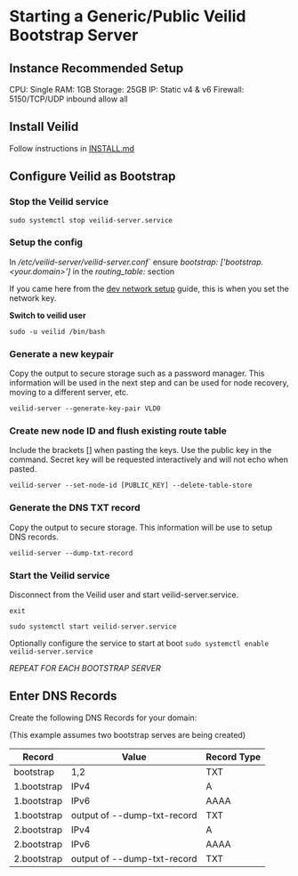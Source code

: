 # Starting a Generic/Public Veilid Bootstrap Server

## Instance Recommended Setup

CPU: Single
RAM: 1GB
Storage: 25GB
IP: Static v4 & v6
Firewall: 5150/TCP/UDP inbound allow all

## Install Veilid

Follow instructions in [INSTALL.md](./INSTALL.md)

## Configure Veilid as Bootstrap

### Stop the Veilid service

```shell
sudo systemctl stop veilid-server.service
```

### Setup the config

In _/etc/veilid-server/veilid-server.conf`_ ensure _bootstrap: ['bootstrap.<your.domain>']_ in the _routing_table:_ section

If you came here from the [dev network setup](./dev-setup/dev-network-setup.md) guide, this is when you set the network key.

**Switch to veilid user**

```shell
sudo -u veilid /bin/bash
```

### Generate a new keypair

Copy the output to secure storage such as a password manager. This information will be used in the next step and can be used for node recovery, moving to a different server, etc.

```shell
veilid-server --generate-key-pair VLD0
```

### Create new node ID and flush existing route table

Include the brackets [] when pasting the keys. Use the public key in the command. Secret key will be requested interactively and will not echo when pasted.

```shell
veilid-server --set-node-id [PUBLIC_KEY] --delete-table-store
```

### Generate the DNS TXT record

Copy the output to secure storage. This information will be use to setup DNS records.

```shell
veilid-server --dump-txt-record
```

### Start the Veilid service

Disconnect from the Veilid user and start veilid-server.service.

```shell
exit
```

```shell
sudo systemctl start veilid-server.service
```

Optionally configure the service to start at boot `sudo systemctl enable veilid-server.service`

_REPEAT FOR EACH BOOTSTRAP SERVER_

## Enter DNS Records

Create the following DNS Records for your domain:

(This example assumes two bootstrap serves are being created)

| Record    | Value                       | Record Type |
|-----------|-----------------------------|-------------|
|bootstrap  | 1,2                         | TXT         |
|1.bootstrap| IPv4                        | A           |
|1.bootstrap| IPv6                        | AAAA        |
|1.bootstrap| output of --dump-txt-record | TXT         |
|2.bootstrap| IPv4                        | A           |
|2.bootstrap| IPv6                        | AAAA        |
|2.bootstrap| output of --dump-txt-record | TXT         |
